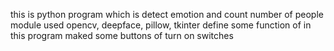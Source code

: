 this is python program which is detect emotion and count number of people 
module used opencv, deepface, pillow, tkinter
define some function of in this program
maked some buttons of turn on switches
